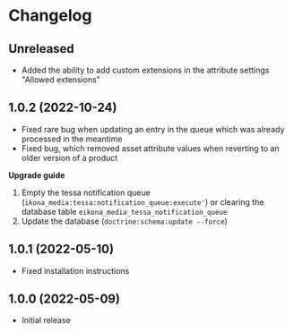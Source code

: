 # Changelog

## Unreleased
* Added the ability to add custom extensions in the attribute settings "Allowed extensions"

## 1.0.2 (2022-10-24)
* Fixed rare bug when updating an entry in the queue which was already processed in the meantime
* Fixed bug, which removed asset attribute values when reverting to an older version of a product

__Upgrade guide__
1) Empty the tessa notification queue (`ikona_media:tessa:notification_queue:execute'`) or clearing the database table `eikona_media_tessa_notification_queue`
2) Update the database (`doctrine:schema:update --force`)

## 1.0.1 (2022-05-10)
* Fixed installation instructions

## 1.0.0 (2022-05-09)
* Initial release
